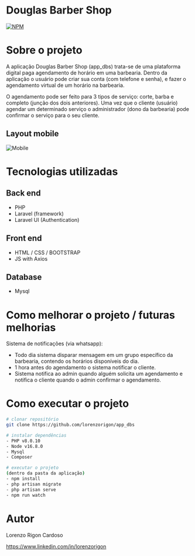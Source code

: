 # Douglas Barber Shop 
[![NPM](https://img.shields.io/npm/l/react)](https://github.com/lorenzorigon/app_dbs/blob/main/LICENSE) 

# Sobre o projeto

A aplicação Douglas Barber Shop (app_dbs) trata-se de uma plataforma digital paga agendamento de horário em uma barbearia. 
Dentro da aplicação o usuário pode criar sua conta (com telefone e senha), e fazer o agendamento virtual de um horário na barbearia. 

O agendamento pode ser feito para 3 tipos de serviço: corte, barba e completo (junção dos dois anteriores).
Uma vez que o cliente (usuário) agendar um determinado serviço o administrador (dono da barbearia) pode confirmar o serviço para o seu cliente.

## Layout mobile
![Mobile](https://github.com/lorenzorigon/app_dbs/blob/main/assets/app_dbs_images.jpg) 


# Tecnologias utilizadas
## Back end
- PHP 
- Laravel (framework)
- Laravel UI (Authentication)
## Front end
- HTML / CSS / BOOTSTRAP
- JS with Axios
## Database
- Mysql

# Como melhorar o projeto / futuras melhorias
Sistema de notificações (via whatsapp):
- Todo dia sistema disparar mensagem em um grupo específico da barbearia, contendo os horários disponíveis do dia.
- 1 hora antes do agendamento o sistema notificar o cliente.
- Sistema notifica ao admin quando alguém solicita um agendamento e notifica o cliente quando o admin confirmar o agendamento.

# Como executar o projeto

```bash
# clonar repositório
git clone https://github.com/lorenzorigon/app_dbs

# instalar dependências
- PHP v8.0.10
- Node v16.8.0
- Mysql
- Composer

# executar o projeto
(dentro da pasta da aplicação)
- npm install
- php artisan migrate
- php artisan serve
- npm run watch

```

# Autor

Lorenzo Rigon Cardoso

https://www.linkedin.com/in/lorenzorigon

